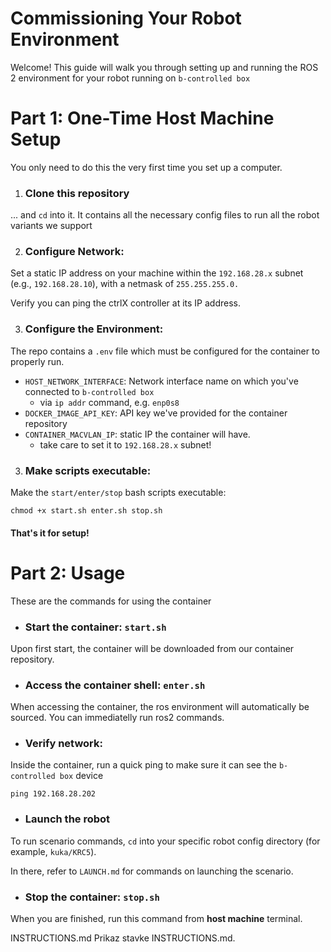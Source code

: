 # Commissioning Your Robot Environment

Welcome! This guide will walk you through setting up and running the ROS 2 environment for your robot running on `b-controlled box`

# Part 1: One-Time Host Machine Setup

You only need to do this the very first time you set up a computer.

1. ### Clone this repository
  ... and `cd` into it. It contains all the necessary config files to run all the robot variants we support

2. ### Configure Network:
  
  Set a static IP address on your machine within the `192.168.28.x` subnet (e.g., `192.168.28.10`), with a netmask of `255.255.255.0.`

  Verify you can ping the ctrlX controller at its IP address.

3. ### Configure the Environment:

  The repo contains a `.env` file which must be configured for the container to properly run.

  - `HOST_NETWORK_INTERFACE`: Network interface name on which you've connected to `b-controlled box`
    - via `ip addr` command, e.g. `enp0s8`
  - `DOCKER_IMAGE_API_KEY`: API key we've provided for the container repository
  - `CONTAINER_MACVLAN_IP`: static IP the container will have. 
    - take care to set it to `192.168.28.x` subnet!

3. ### Make scripts executable:

  Make the `start/enter/stop` bash scripts executable:
  ```
  chmod +x start.sh enter.sh stop.sh
  ```

#### That's it for setup!

# Part 2: Usage

These are the commands for using the container

- ### Start the container: `start.sh`

Upon first start, the container will be downloaded from our container repository.

- ### Access the container shell: `enter.sh`

When accessing the container, the ros environment will automatically be sourced. You can immediatelly run ros2 commands.

- ### Verify network:

Inside the container, run a quick ping to make sure it can see the `b-controlled box` device

```
ping 192.168.28.202
```

- ### Launch the robot

To run scenario commands, `cd` into your specific robot config directory (for example, `kuka/KRC5`).

In there, refer to `LAUNCH.md` for commands on launching the scenario.

- ### Stop the container: `stop.sh`

When you are finished, run this command from **host machine** terminal.

INSTRUCTIONS.md
Prikaz stavke INSTRUCTIONS.md.